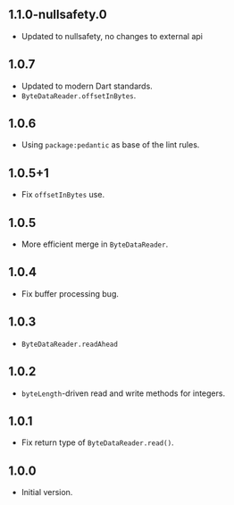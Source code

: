 ## 1.1.0-nullsafety.0

- Updated to nullsafety, no changes to external api
  
## 1.0.7

- Updated to modern Dart standards.
- `ByteDataReader.offsetInBytes`.

## 1.0.6

- Using `package:pedantic` as base of the lint rules.

## 1.0.5+1

- Fix `offsetInBytes` use.

## 1.0.5

- More efficient merge in `ByteDataReader`.

## 1.0.4

- Fix buffer processing bug.

## 1.0.3

- `ByteDataReader.readAhead`

## 1.0.2

- `byteLength`-driven read and write methods for integers.

## 1.0.1

- Fix return type of `ByteDataReader.read()`.

## 1.0.0

- Initial version.
